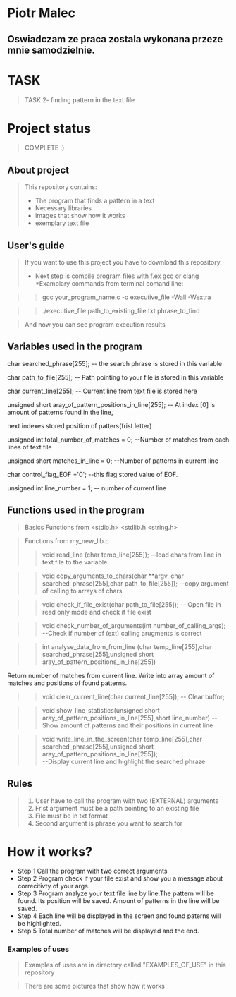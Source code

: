 
# Piotr Malec 
## Oswiadczam ze praca zostala wykonana przeze mnie samodzielnie. 

# TASK
>TASK 
>2- finding pattern in the text file
# Project status 
> COMPLETE :)

## About project 
> This repository contains:
> * The program that finds a pattern in a text
> * Necessary libraries
> * images that show how it works
> * exemplary text file

## User's guide
> If you want to use this project you have to download this repository.
>  * Next step is compile program files with f.ex gcc or clang
>  *Examplary commands from terminal comand line:

>>gcc your_program_name.c -o executive_file -Wall -Wextra 

>>./executive_file   path_to_existing_file.txt   phrase_to_find

> And now you can see program execution results

## Variables used in the program
char searched_phrase[255];      -- the search phrase is stored in this variable

char path_to_file[255];         -- Path pointing to your file is stored in this variable

char current_line[255];         -- Current line from text file is stored here

unsigned short aray_of_pattern_positions_in_line[255]; -- At index [0] is  amount of patterns found in the line, 

next indexes stored position of patters(frist letter)

unsigned int  total_number_of_matches = 0;    --Number of matches from each lines of text file

unsigned short  matches_in_line = 0;          --Number of patterns in current line

char control_flag_EOF ='0';                   --this flag stored value of EOF.

unsigned int line_number = 1;                  -- number of current line 

## Functions used in the program
>Basics Functions from  <stdio.h> <stdlib.h  <string.h>

> Functions from my_new_lib.c
>> void read_line (char temp_line[255]);                                                        --load chars from line in text file to the variable

>> void copy_arguments_to_chars(char **argv, char searched_phrase[255],char path_to_file[255]); --copy argument of calling to arrays of chars

>> void check_if_file_exist(char path_to_file[255]);                                            -- Open file in read only mode and check if file exist

>> void check_number_of_arguments(int number_of_calling_args);                                  --Check if number of (ext) calling arugments is correct

>> int analyse_data_from_from_line (char temp_line[255],char searched_phrase[255],unsigned short aray_of_pattern_positions_in_line[255])
 
 Return number of matches from current line. Write into array amount of matches and positions of found patterns.
>> void clear_current_line(char current_line[255]);                                             -- Clear buffor;

>>void show_line_statistics(unsigned short aray_of_pattern_positions_in_line[255],short line_number) --Show amount of patterns and their positions in current line

>> void write_line_in_the_screen(char temp_line[255],char searched_phrase[255],unsigned short aray_of_pattern_positions_in_line[255]);  
--Display current line and highlight the searched phraze

## Rules
>1. User have to call the program with two (EXTERNAL) arguments
>2. Frist argument must be a path pointing to an existing file
>3. File must be in txt format
>4. Second argument is phrase you want to search for
# How it works?
* Step 1 Call the program with two correct arguments
* Step 2 Program check if your file exist and show you a message about correcitivty of your args.
* Step 3 Program analyze your text file line by line.The pattern will be found.  Its position will be saved. 
Amount of patterns in the line will be saved.
* Step 4 Each line will be displayed in the screen and found paterns will be highlighted.
* Step 5 Total number of matches will be displayed and the end.
### Examples of uses
> Examples of uses are in directory called "EXAMPLES_OF_USE" in this repository

> There are some pictures that show how it works
